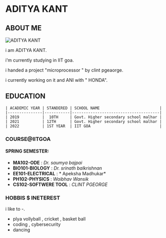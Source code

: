# ADITYA KANT

## ABOUT ME
![ ADITYA KANT ](https://c8.alamy.com/comp/TC2FPE/young-man-avatar-cartoon-character-profile-picture-TC2FPE.jpg)
    


i am ADITYA KANT.

i'm currently studying in IIT goa.

i handed a project "microprocessor " by clint pgeaorge.

i currently working on it and ANI with " HONDA".

## EDUCATION
    | ACADEMIC YEAR | STANDERED | SCHOOL NAME                          |
    |---------------|-----------|--------------------------------------|
    | 2019          |  10TH     | Govt. Higher secondary school malhar |  
    | 2021          | 12TH      | Govt. Higher secondary school malhar |
    | 2022          | 1ST YEAR  | IIT GOA                              |
    
    
### COURSE@IITGOA

#### SPRING SEMESTER:
- **MA102-ODE** : *Dr. saumya bajpai*
- **BIO101-BIOLOGY** : *Dr. srinath balkrishnan*
- **EE101-ELECTRICAL** : * Apeksha Madhukar*
- **PH102-PHYSICS** : *Waibhav Wansik*
- **CS102-SOFTWERE TOOL** : *CLINT PGEORGE*

### HOBBIS $ INETEREST 
i like to -.
- plya vollyball , cricket , basket ball
- coding , cybersecurity 
- dancing 
